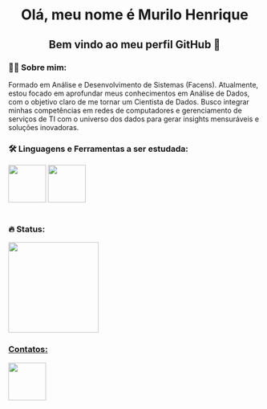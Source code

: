 <div id="header" align="center">
  
# Olá, meu nome é Murilo Henrique
</div> 
<div align="center">
  
## Bem vindo ao meu perfil GitHub 👋
</div>

<link rel="stylesheet" href="https://cdn.jsdelivr.net/gh/devicons/devicon@v2.15.1/devicon.min.css">

<div>
  
### :man_technologist: Sobre mim:
Formado em Análise e Desenvolvimento de Sistemas (Facens). Atualmente, estou focado em aprofundar meus conhecimentos em Análise de Dados, com o objetivo claro de me tornar um Cientista de Dados. Busco integrar minhas competências em redes de computadores e gerenciamento de serviços de TI com o universo dos dados para gerar insights mensuráveis e soluções inovadoras.
</div>

<div>
  
### :hammer_and_wrench: Linguagens e Ferramentas a ser estudada:

  <img src="https://cdn.jsdelivr.net/gh/devicons/devicon/icons/mysql/mysql-plain-wordmark.svg" width=75 />
  <img src="https://github.com/motielk/motielk/assets/49123696/64d49547-e7e0-461d-80ef-dcdacb54185e)" width=75/>




</div>
<br>

### :fire: Status:
<div>
<a href="https://github.com/motielk">
<img height="180em" src="https://github-readme-stats.vercel.app/api?username=motielk&show_icons=true&theme=dracula&include_all_commits=true&count_private=true"/>
</div>
  
<div>
  
### Contatos:

<a href="https://www.linkedin.com/in/muriloh102/" target="_blank"><img src="https://cdn.jsdelivr.net/gh/devicons/devicon/icons/linkedin/linkedin-original.svg" width=75 />
</a>
</div> 

  

